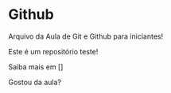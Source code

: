 # Github

Arquivo da Aula de Git e Github para iniciantes!

Este é um repositório teste!

Saiba mais em []

Gostou da aula?
